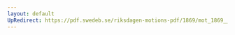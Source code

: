 ```yaml
---
layout: default
UpRedirect: https://pdf.swedeb.se/riksdagen-motions-pdf/1869/mot_1869__ak__00272/mot_1869__ak__00272_001.pdf
---
```

